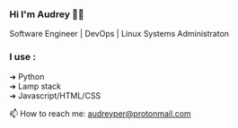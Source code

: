 ### Hi I'm Audrey 👋🏼
Software Engineer | DevOps | Linux Systems Administraton

### I use : 
➜ Python<br />
➜ Lamp stack<br />
➜ Javascript/HTML/CSS<br /> 

📫 How to reach me: audreyper@protonmail.com
